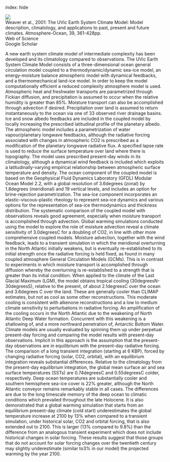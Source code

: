 index: hide

<div class="Citation">
    <div class="Citation-thumb CitationThumb-linked"  data-href="http://cel.webofknowledge.com/InboundService.do?customersID=atyponcel&smartRedirect=yes&mode=FullRecord&IsProductCode=Yes&product=CEL&Init=Yes&Func=Frame&action=retrieve&SrcApp=literatum&SrcAuth=atyponcel&SID=7CNc3cIRaBKjGbSujFM&UT=WOS:000173445700001">
      <img src="https://static.claimspace.cloud/climate-study-static/refs/thumbs/9/Weaver_et_al_2001-thumb.png" />
    </div>

  <div class="Citation-body">
    <div class="Citation-text">Weaver et al., 2001: The UVic Earth System Climate Model: Model description, climatology, and applications to past, present and future climates. <span class="Article-journal">Atmosphere-Ocean, </span><span class="Article-volume">39, </span>361-428pp.</div>
    <div class="Citation-links">
      <div class="CitationLink" data-href="http://cel.webofknowledge.com/InboundService.do?customersID=atyponcel&smartRedirect=yes&mode=FullRecord&IsProductCode=Yes&product=CEL&Init=Yes&Func=Frame&action=retrieve&SrcApp=literatum&SrcAuth=atyponcel&SID=7CNc3cIRaBKjGbSujFM&UT=WOS:000173445700001">
        <div class="CitationLink-icon CitationLink-Isi"></div>
        <div class="CitationLink-text">Web of Science</div>
      </div>
      <div class="CitationLink" data-href="https://scholar.google.com/scholar?q=The+UVic+Earth+System+Climate+Model%3A+Model+description%2C+climatology%2C+and+applications+to+past%2C+present+and+future+climates">
        <div class="CitationLink-icon CitationLink-Scholar"></div>
        <div class="CitationLink-text">Google Scholar</div>
      </div>
    </div>
  </div>
</div>

A new earth system climate model of intermediate complexity has been developed and its climatology compared to observations. The UVic Earth System Climate Model consists of a three-dimensional ocean general circulation model coupled to a thermodynamic/dynamic sea-ice model, an energy-moisture balance atmospheric model with dynamical feedbacks, and a thermomechanical land-ice model. In order to keep the model computationally efficient a reduced complexity atmosphere model is used. Atmospheric heat and freshwater transports are parametrized through Fickian diffusion, and precipitation is assumed to occur when the relative humidity is greater than 85%. Moisture transport can also be accomplished through advection if desired. Precipitation over land is assumed to return instantaneously to the ocean via one of 33 observed river drainage basins. Ice and snow albedo feedbacks are included in the coupled model by locally increasing the prescribed latitudinal profile of the planetary albedo. The atmospheric model includes a parametrization of water vapour/planetary longwave feedbacks, although the radiative forcing associated with changes in atmospheric CO2 is prescribed as a modification of the planetary longwave radiative flux. A specified lapse rate is used to reduce the surface temperature over land where there is topography. The model uses prescribed present-day winds in its climatology, although a dynamical wind feedback is included which exploits a latitudinally-varying empirical relationship between atmospheric surface temperature and density. The ocean component of the coupled model is based on the Geophysical Fluid Dynamics Laboratory (GFDL) Modular Ocean Model 2.2, with a global resolution of 3.6degrees (zonal) by 1.8degrees (meridional) and 19 vertical levels, and includes an option for brine-rejection parametrization. The sea-ice component incorporates an elastic-viscous-plastic rheology to represent sea-ice dynamics and various options for the representation of sea-ice thermodynamics and thickness distribution. The systematic comparison of the coupled model with observations reveals good agreement, especially when moisture transport is accomplished through advection.  Global warming simulations conducted using the model to explore the role of moisture advection reveal a climate sensitivity of 3.0degreesC for a doubling of CO2, in line with other more comprehensive coupled models. Moisture advection, together with the wind feedback, leads to a transient simulation in which the meridional overturning in the North Atlantic initially weakens, but is eventually re-established to its initial strength once the radiative forcing is held fixed, as found in many coupled atmosphere General Circulation Models (GCMs). This is in contrast to experiments in which moisture transport is accomplished through diffusion whereby the overturning is re-established to a strength that is greater than its initial condition.  When applied to the climate of the Last Glacial Maximum (LGM), the model obtains tropical cooling (30degreesN-30degreesS), relative to the present, of about 2.1degreesC over the ocean and 3.6degrees C over the land. These are generally cooler than CLIMAP estimates, but not as cool as some other reconstructions. This moderate cooling is consistent with alkenone reconstructions and a low to medium climate sensitivity to perturbations in radiative forcing. An amplification of the cooling occurs in the North Atlantic due to the weakening of North Atlantic Deep Water formation. Concurrent with this weakening is a shallowing of, and a more northward penetration of, Antarctic Bottom Water.  Climate models are usually evaluated by spinning them up under perpetual present-day forcing and comparing the model results with present-day observations. Implicit in this approach is the assumption that the present-day observations are in equilibrium with the present-day radiative forcing. The comparison of a long transient integration (starting at 6 KBP), forced by changing radiative forcing (solar, CO2, orbital), with an equilibrium integration reveals substantial differences. Relative to the climatology from the present-day equilibrium integration, the global mean surface air and sea surface temperatures (SSTs) are 0.74degreesC and 0.55degreesC colder, respectively. Deep ocean temperatures are substantially cooler and southern hemisphere sea-ice cover is 22% greater, although the North Atlantic conveyor remains remarkably stable in all cases. The differences are due to the long timescale memory of the deep ocean to climatic conditions which prevailed throughout the late Holocene. It is also demonstrated that a global warming simulation that starts from an equilibrium present-day climate (cold start) underestimates the global temperature increase at 2100 by 13% when compared to a transient simulation, under historical solar, CO2 and orbital forcing, that is also extended out to 2100. This is larger (13% compared to 9.8%) than the difference from an analogous transient experiment which does not include historical changes in solar forcing. These results suggest that those groups that do not account for solar forcing changes over the twentieth century may slightly underestimate (similar to3% in our model) the projected warming by the year 2100.

<div class="Citation-copy">

</div>